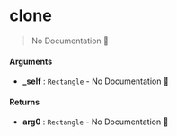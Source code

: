 # clone

> No Documentation 🚧

#### Arguments

- **\_self** : `Rectangle` \- No Documentation 🚧

#### Returns

- **arg0** : `Rectangle` \- No Documentation 🚧